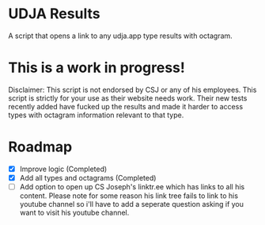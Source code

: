 # UDJA Results
A script that opens a link to any udja.app type results with octagram.

# This is a work in progress!

Disclaimer: This script is not endorsed by CSJ or any of his employees. This script is strictly for your use as their website needs work. Their new tests recently added have fucked up the results and made it harder to access types with octagram information relevant to that type.

# Roadmap
- [x] Improve logic (Completed)
- [x] Add all types and octagrams (Completed)
- [ ] Add option to open up CS Joseph's linktr.ee which has links to all his content. Please note for some reason his link tree fails to link to his youtube channel so i'll have to add a seperate question asking if you want to visit his youtube channel.

